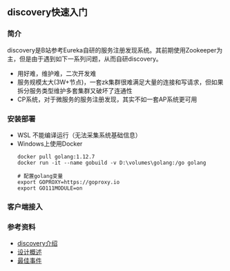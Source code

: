 ## discovery快速入门
### 简介
discovery是B站参考Eureka自研的服务注册发现系统。其前期使用Zookeeper为主，但是由于遇到如下一系列问题，从而自研discovery。

+ 用好难，维护难，二次开发难
+ 服务规模太大(3W+节点)，一套zk集群很难满足大量的连接和写请求，但如果拆分服务类型维护多套集群又破坏了连通性
+ CP系统，对于微服务的服务注册发现，其实不如一套AP系统更可用

### 安装部署
+ WSL 不能编译运行（无法采集系统基础信息）
+ Windows上使用Docker
    ```
    docker pull golang:1.12.7
    docker run -it --name gobuild -v D:\volumes\golang:/go golang

    # 配置golang变量
    export GOPROXY=https://goproxy.io
    export GO111MODULE=on
    ```

### 客户端接入

### 参考资料
+ [discovery介绍](https://github.com/bilibili/discovery/blob/master/doc/intro.md)
+ [设计概述](https://github.com/bilibili/discovery/blob/master/doc/arch.md)
+ [最佳事件](https://github.com/bilibili/discovery/blob/master/doc/practice.md)